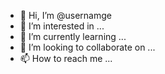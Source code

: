 - 👋 Hi, I’m @usernamge
- 👀 I’m interested in ...
- 🌱 I’m currently learning ...
- 💞️ I’m looking to collaborate on ...
- 📫 How to reach me ...

<!---
usernamge/usernamge is a ✨ special ✨ repository because its `README.md` (this file) appears on your GitHub profile.
You can click the Preview link to take a look at your changes.
--->
